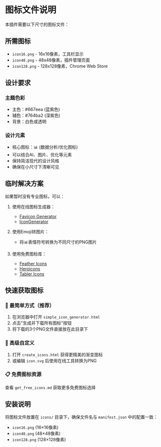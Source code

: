 # 图标文件说明

本插件需要以下尺寸的图标文件：

## 所需图标

- `icon16.png` - 16x16像素，工具栏显示
- `icon48.png` - 48x48像素，插件管理页面
- `icon128.png` - 128x128像素，Chrome Web Store

## 设计要求

### 主题色彩
- 主色：#667eea (蓝紫色)
- 辅色：#764ba2 (深紫色)
- 背景：白色或透明

### 设计元素
- 核心图标：📊 (数据分析/优化图标)
- 可以结合AI、图片、优化等元素
- 保持简洁现代的设计风格
- 确保在小尺寸下清晰可见

## 临时解决方案

如果暂时没有专业图标，可以：

1. 使用在线图标生成器：
   - [Favicon Generator](https://www.favicon-generator.org/)
   - [IconGenerator](https://icongeneratorai.com/)

2. 使用Emoji转图片：
   - 将📊表情符号转换为不同尺寸的PNG图片

3. 使用免费图标库：
   - [Feather Icons](https://feathericons.com/)
   - [Heroicons](https://heroicons.com/)
   - [Tabler Icons](https://tabler-icons.io/)

## 快速获取图标

### 🚀 最简单方式（推荐）
1. 在浏览器中打开 `simple_icon_generator.html`
2. 点击"生成并下载所有图标"按钮
3. 将下载的3个PNG文件直接放在此目录下

### 🎨 高级自定义
1. 打开 `create_icons.html` 获得更精美的渐变图标
2. 或编辑 `icon.svg` 后使用在线工具转换为PNG

### 📋 免费图标资源
查看 `get_free_icons.md` 获取更多免费图标选择

## 安装说明

将图标文件放置在 `icons/` 目录下，确保文件名与 `manifest.json` 中的配置一致：
- `icon16.png` (16×16像素)
- `icon48.png` (48×48像素)  
- `icon128.png` (128×128像素)